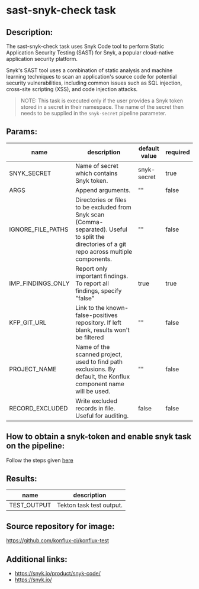 # sast-snyk-check task

## Description:

The sast-snyk-check task uses Snyk Code tool to perform Static Application Security Testing (SAST) for Snyk, a popular cloud-native application security platform.

Snyk's SAST tool uses a combination of static analysis and machine learning techniques to scan an application's source code for potential security vulnerabilities, including common issues such as SQL injection, cross-site scripting (XSS), and code injection attacks.

> NOTE: This task is executed only if the user provides a Snyk token stored in a secret in their namespace. The name of the secret then needs to be supplied in the `snyk-secret` pipeline parameter.

## Params:

| name               | description                                                                                                                                      | default value | required |
|--------------------|--------------------------------------------------------------------------------------------------------------------------------------------------|---------------|----------|
| SNYK_SECRET        | Name of secret which contains Snyk token.                                                                                                        | snyk-secret   | true     |
| ARGS               | Append arguments.                                                                                                                                | ""            | false    |
| IGNORE_FILE_PATHS  | Directories or files to be excluded from Snyk scan (Comma-separated). Useful to split the directories of a git repo across multiple components.  | ""            | false    |
| IMP_FINDINGS_ONLY  | Report only important findings.  To report all findings, specify "false"                                                                         | true          | true     |
| KFP_GIT_URL        | Link to the known-false-positives repository. If left blank, results won't be filtered                                                           | ""            | false    |
| PROJECT_NAME       | Name of the scanned project, used to find path exclusions. By default, the Konflux component name will be used.                                  | ""            | false    |
| RECORD_EXCLUDED    | Write excluded records in file. Useful for auditing.                                                                                             | false         | false    |

## How to obtain a snyk-token and enable snyk task on the pipeline:

Follow the steps given [here](https://konflux-ci.dev/docs/how-tos/testing/build/snyk/)

## Results:

| name          | description                |
|---------------|----------------------------|
| TEST_OUTPUT   | Tekton task test output.   |

## Source repository for image:

https://github.com/konflux-ci/konflux-test

## Additional links:

* https://snyk.io/product/snyk-code/
* https://snyk.io/
